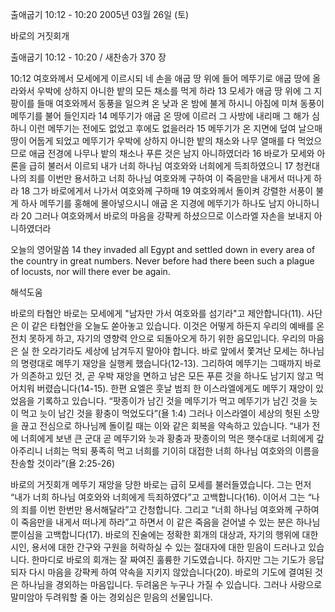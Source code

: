 출애굽기 10:12 - 10:20 
2005년 03월 26일 (토)

바로의 거짓회개



출애굽기 10:12 - 10:20 / 새찬송가 370 장


10:12 여호와께서 모세에게 이르시되 네 손을 애굽 땅 위에 들어 메뚜기로 애굽 땅에 올라와서 우박에 상하지 아니한 밭의 모든 채소를 먹게 하라 13 모세가 애굽 땅 위에 그 지팡이를 들매 여호와께서 동풍을 일으켜 온 낮과 온 밤에 불게 하시니 아침에 미쳐 동풍이 메뚜기를 불어 들인지라 14 메뚜기가 애굽 온 땅에 이르러 그 사방에 내리매 그 해가 심하니 이런 메뚜기는 전에도 없었고 후에도 없을러라 15 메뚜기가 온 지면에 덮여 날으매 땅이 어둡게 되었고 메뚜기가 우박에 상하지 아니한 밭의 채소와 나무 열매를 다 먹었으므로 애굽 전경에 나무나 밭의 채소나 푸른 것은 남지 아니하였더라 16 바로가 모세와 아론을 급히 불러서 이르되 내가 너희 하나님 여호와와 너희에게 득죄하였으니 17 청컨대 나의 죄를 이번만 용서하고 너희 하나님 여호와께 구하여 이 죽음만을 내게서 떠나게 하라 18 그가 바로에게서 나가서 여호와께 구하매 19 여호와께서 돌이켜 강렬한 서풍이 불게 하사 메뚜기를 홍해에 몰아넣으시니 애굽 온 지경에 메뚜기가 하나도 남지 아니하니라 20 그러나 여호와께서 바로의 마음을 강퍅케 하셨으므로 이스라엘 자손을 보내지 아니하였더라 

오늘의 영어말씀 
14 they invaded all Egypt and settled down in every area of the country in great numbers. Never before had there been such a plague of locusts, nor will there ever be again.

해석도움





바로의 타협안 
바로는 모세에게 "남자만 가서 여호와를 섬기라"고 제안합니다(11). 사단은 이 같은 타협안을 오늘도 쏟아놓고 있습니다. 이것은 어떻게 하든지 우리의 예배를 온전치 못하게 하고, 자기의 영향력 안으로 되돌아오게 하기 위한 음모입니다. 우리의 마음은 실 한 오라기라도 세상에 남겨두지 말아야 합니다. 바로 앞에서 쫓겨난 모세는 하나님의 명령대로 메뚜기 재앙을 실행케 했습니다(12-13). 그리하여 메뚜기는 그때까지 바로가 의존하고 있던 것, 곧 우박 재앙을 면하고 남은 모든 푸른 것을 하나도 남기지 않고 먹어치워 버렸습니다(14-15). 한편 요엘은 훗날 범죄 한 이스라엘에게도 메뚜기 재앙이 있었음을 기록하고 있습니다. “팟종이가 남긴 것을 메뚜기가 먹고 메뚜기가 남긴 것을 늣이 먹고 늣이 남긴 것을 황충이 먹었도다”(욜 1:4) 그러나 이스라엘이 세상의 헛된 소망을 끊고 전심으로 하나님께 돌이킬 때는 이와 같은 회복을 약속하고 있습니다. “내가 전에 너희에게 보낸 큰 군대 곧 메뚜기와 늣과 황충과 팟종이의 먹은 햇수대로 너희에게 갚아주리니 너희는 먹되 풍족히 먹고 너희를 기이히 대접한 너희 하나님 여호와의 이름을 찬송할 것이라”(욜 2:25-26) 

바로의 거짓회개 
메뚜기 재앙을 당한 바로는 급히 모세를 불러들였습니다. 그는 먼저 “내가 너희 하나님 여호와와 너희에게 득죄하였다”고 고백합니다(16). 이어서 그는 “나의 죄를 이번 한번만 용서해달라”고 간청합니다. 그리고 “너희 하나님 여호와께 구하여 이 죽음만을 내게서 떠나게 하라”고 하면서 이 같은 죽음을 걷어낼 수 있는 분은 하나님뿐이심을 고백합니다(17). 바로의 진술에는 정확한 회개의 대상과, 자기의 행위에 대한 시인, 용서에 대한 간구와 구원을 허락하실 수 있는 절대자에 대한 믿음이 드러나고 있습니다. 한마디로 바로의 회개는 잘 짜여진 훌륭한 기도였습니다. 하지만 그는 기도가 응답되자 다시 마음을 강퍅케 하여 약속을 지키지 않았습니다(20). 바로의 기도에 결여된 것은 하나님을 경외하는 마음입니다. 두려움은 누구나 가질 수 있습니다. 그러나 사랑으로 말미암아 두려워할 줄 아는 경외심은 믿음의 선물입니다.